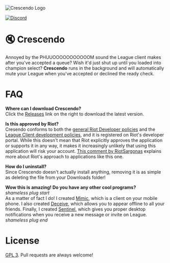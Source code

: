 ![Crescendo Logo](https://i.imgur.com/8oYy8td.png)

[![Discord](https://discordapp.com/api/guilds/249481856687407104/widget.png?style=shield)](https://discord.gg/bfxdsRC)

# :mute: Crescendo
Annoyed by the PHUUOOOOOOOOOOOM sound the League client makes after you've accepted a queue? Wish it'd just shut up until you loaded into champion select? **Crescendo** runs in the background and will automatically mute your League when you've accepted or declined the ready check.

# FAQ
**Where can I download Crescendo?**  
Click the [Releases](https://github.com/molenzwiebel/Crescendo/releases) link on the right to download the latest version.

**Is this approved by Riot?**  
Cresendo conforms to both the [general Riot Developer policies](https://developer.riotgames.com/policies.html) and the [League Client development policies](https://developer.riotgames.com/league-client-apis.html), and it is registered on Riot's developer portal. While this doesn't mean that Riot explicitly approves the application or supports it in any way, it makes it increasingly unlikely that using this application will risk your account. [This comment by RiotSargonas](https://www.reddit.com/r/leagueoflegends/comments/80d4r0/runebook_the_ultimate_rune_pages_manager_that_you/duv2r22/) explains more about Riot's approach to applications like this one.

**How do I uninstall?**  
Since Crescendo doesn't actually install anything, removing it is as simple as deleting the file from your Downloads folder!

**Wow this is amazing! Do you have any other cool programs?**  
_shameless plug start_   
As a matter of fact I do! I created [Mimic](http://mimic.molenzwiebel.xyz/desktop), which is a client on your mobile phone. I also created [Deceive](https://github.com/molenzwiebel/Deceive), which allows you to appear offline to all your friends. Finally, I created [Sentinel](https://github.com/molenzwiebel/Sentinel), which gives you proper desktop notifications when you receive a new message or invite on League.  
_shameless plug end_

# License
[GPL 3](https://opensource.org/licenses/GPL-3.0). Pull requests are always welcome!
